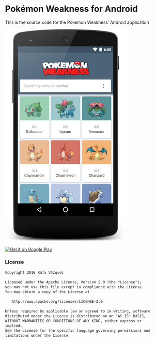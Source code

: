 # Pokémon Weakness for Android

This is the source code for the Pokemon Weakness' Android application

![screenshot](art/screenshot_frame1.png)

<a href='https://betas.to/KuPrR8Tu'><img width="210px" alt='Get it on Google Play' src='https://play.google.com/intl/en_us/badges/images/generic/en_badge_web_generic.png'/></a>

### License

```
Copyright 2016 Rafa Vázquez

Licensed under the Apache License, Version 2.0 (the "License");
you may not use this file except in compliance with the License.
You may obtain a copy of the License at

   http://www.apache.org/licenses/LICENSE-2.0

Unless required by applicable law or agreed to in writing, software
distributed under the License is distributed on an "AS IS" BASIS,
WITHOUT WARRANTIES OR CONDITIONS OF ANY KIND, either express or implied.
See the License for the specific language governing permissions and
limitations under the License.
```